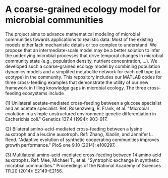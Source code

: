 # A coarse-grained ecology model for microbial communities

The project aims to advance mathematical modeling of microbial communities towards applications to realistic data. Most of the existing models either lack mechanistic details or too complex to understand. We propose that an intermediate-scale model may be a better solution to infer the underlying microbial processes that drive temporal changes in microbial community state (e.g., population density, nutrient concentration, ...). We developed such a coarse-grained ecology model by combining population dynamics models and a simplifed metabolite network for each cell type (or ecotype) in the community. This repository includes our MATLAB codes for three cross-feeding examples that demonstrate the utility of our new framework in filling knowledge gaps in microbial ecology. The three cross-feeding ecosystems include

(1) Unilateral acetate-mediated cross-feeding between a glucose specialist and an acetate specialist. Ref: Rosenzweig, R. Frank, et al. "Microbial evolution in a simple unstructured environment: genetic differentiation in Escherichia coli." Genetics 137.4 (1994): 903-917.

(2) Bilateral amino-acid-mediated cross-feeding between a lysine auxotroph and a leucine auxotroph. Ref: Zhang, Xiaolin, and Jennifer L. Reed. "Adaptive evolution of synthetic cooperating communities improves growth performance." PloS one 9.10 (2014): e108297.

(3) Multilateral amino-acid-mediated cross-feeding between 14 amino acid auxotrophs. Ref: Mee, Michael T., et al. "Syntrophic exchange in synthetic microbial communities." Proceedings of the National Academy of Sciences 111.20 (2014): E2149-E2156. 
